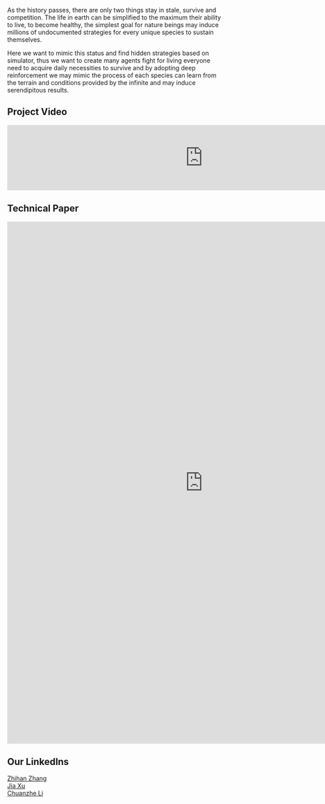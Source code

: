 As the history passes, there are only two things stay in stale, survive and competition. The life in earth can be simplified to the maximum their ability to live, to become healthy, the simplest goal for nature beings may induce millions of undocumented strategies for every unique species to sustain themselves. 

Here we want to mimic this status and find hidden strategies based on simulator, thus we want to create many agents fight for living everyone need to acquire daily necessities to survive and by adopting deep reinforcement we may mimic the process of each species can learn from the terrain and conditions provided by the infinite and may induce serendipitous results.

## Project Video

<iframe src="https://www.youtube.com/embed/5qFh01Kd6vg"
   width="900" frameborder="0" allowfullscreen></iframe>

## Technical Paper

<embed src="https://zlxteam2020.github.io/Life-Simulator/EDD-Life%20Simulator.pdf" width = "900" height = "1200"/>

## Our LinkedIns

<a href="https://www.linkedin.com/in/zhihan-zhang-840176169/">Zhihan Zhang</a><br>
<a href="https://www.linkedin.com/in/jia-xu0602/">Jia Xu</a><br>
<a href="https://www.linkedin.com/in/chuanzhe-ashley-li-249a1416a/">Chuanzhe Li</a><br>

